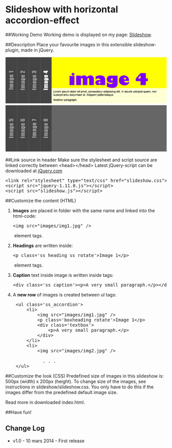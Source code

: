 Slideshow with horizontal accordion-effect
===
##Working Demo
Working demo is displayed on my page: [Slideshow](http://vanjaswebb.se/incl/content/bth/javascript/me/playground/plugin/index.html).

##Description
Place your favourite images in this extensible slideshow-plugin, made in jQuery.

<img src="slideshow.jpg" />

##Link source in header
Make sure the stylesheet and script source are linked correctly between &lt;head>&lt;/head>
Latest jQuery-script can be downloaded at <a href="http://jquery.com">jQuery.com</a>

<pre>
&lt;link rel="stylesheet" type="text/css" href="slideshow.css">
&lt;script src="jquery-1.11.0.js">&lt;/script>
&lt;script src="slideshow.js">&lt;/script>
</pre>
		
##Customize the content (HTML)

1. **Images** are placed in folder with the same name and linked into the html-code:
	<pre>&lt;img src="images/img1.jpg" /></pre> &nbsp;element tags.

2. **Headings** are written inside:
	<pre>&lt;p class='ss_heading ss_rotate'>Image 1&lt;/p></pre> &nbsp;element tags.
3. **Caption** text inside image is written inside tags: 
	<pre>&lt;div&nbsp;class='ss_caption'>&lt;p>A&nbsp;very&nbsp;small&nbsp;paragraph.&lt;/p>&lt;/div></pre>

4. A **new row** of images is created between ul tags: 
	<pre>
	&lt;ul&nbsp;class='ss_accordion'>
  		&lt;li>
    		&lt;img src="images/img1.jpg" />
   			&lt;p class='boxheading rotate'>Image 1&lt;/p>
    		&lt;div class='textbox'>
      			&lt;p>A very small paragraph.&lt;/p>
    		&lt;/div>
  		&lt;/li>
  		&lt;li>
    		&lt;img src="images/img2.jpg" /><br />
    		  . . .
	&lt;/ul>
</pre>

##Customize the look (CSS)
Predefined size of images in this slideshow is: 500px (width) x 200px (height).
To change size of the images, see instructions in slideshow/slideshow.css. You only have to do this if the images differ from the predefined default image size.

Read more in downloaded index.html.

##Have fun!

Change Log
---
* v1.0    - 10 mars 2014 - First release

